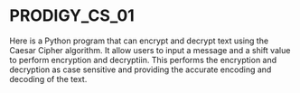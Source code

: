 # PRODIGY_CS_01
Here is a Python program that can encrypt and decrypt text using the Caesar Cipher algorithm.
It allow users to input a message and a shift value to perform encryption and decryptiin.
This performs the encryption and decryption as case sensitive and providing the accurate encoding and decoding of the text.
